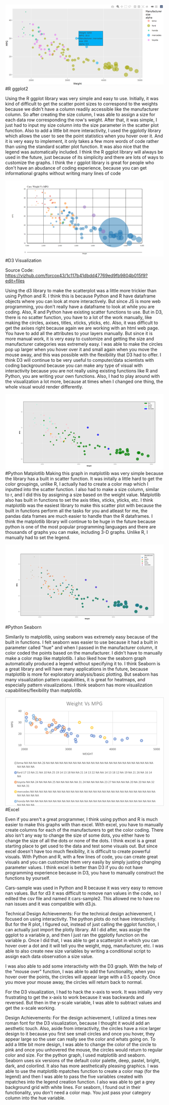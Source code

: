 ![rplot](img/carRplot.png)
#R ggplot2

Using the R ggplot library was very simple and easy to use. Initially, it was kind of difficult to get the scatter point sizes to correspond to the weights because we didn't have a column readily accessible like the manufacturer column. So after creating the size column, I was able to assign a size for each data row corresponding the row's weight. After that, it was simple, I just had to input my size column into the size parameter in the scatter plot function. Also to add a little bit more interactivity, I used the ggplotly library which allows the user to see the point statistics when you hover over it. And it is very easy to implement, it only takes a few more words of code rather than using the standard scatter plot function. It was also nice that the legend was automatically included. I think the R ggplot library will always be used in the future, just because of its simplicity and there are lots of ways to customize the graphs. I think the r ggplot library is great for people who don't have an abudance of coding experience, because you can get informational graphs without writing many lines of code

![rplot](img/d3CarScatter.png)
#D3 Visualization

Source Code: https://vizhub.com/forcox43/1c117b41dbdd47769ed9fb9804b015f9?edit=files


Using the d3 library to make the scatterplot was a little more trickier than using Python and R. I think this is because Python and R have dataframe objects where you can look at more interactively. But since JS is more web programming, you don't really have a dataframe to look at while you are coding. Also, R and Python have existing scatter functions to use. But in D3, there is no scatter function, you have to a lot of the work manually, like making the circles, axises, titles, xticks, yticks, etc. Also, it was difficult to get the axises right because again we are working with an html web page. You have to add all the attributes to your layers manually. But since it is more manual work, it is very easy to customize and getting the size and manufacturer categories was extremely easy. I was able to make the circles pop up larger when you hover over it and small again when you move the mouse away, and this was possible with the flexibility that D3 had to offer. I think D3 will continue to be very useful to computer/data scientists with coding background because you can make any type of visual with interactivity because you are not really using existing functions like R and Python, you are writing your own functions. Also, I had to play around with the visualization a lot more, because at times when I changed one thing, the whole visual would render differently.

![rplot](img/matplotlibCarScatter.png)
#Python Matplotlib
Making this graph in matplotlib was very simple because the library has a built in scatter function. It was initally a little hard to get the color groupings, unlike R, I actually had to create a color map which I inputted into the scatter function. I also had to make a size column, similar to r, and I did this by assigning a size based on the weight value. Matplotlib also has built in functions to set the axis titles, xticks, yticks, etc. I think matplotlib was the easiest library to make this scatter plot with because the built in functions perform all the tasks for you and atleast for me, the pandas data frames are much easier to handle than the R dataframes. I think the matplotlib library will continue to be huge in the future because python is one of the most popular programming languages and there are thousands of graphs you can make, including 3-D graphs. Unlike R, I manually had to set the legend. 

![rplot](img/seabornCarScatter.png)
#Python Seaborn

Similarily to matplotlib, using seaborn was extremely easy because of the built in functions. I felt seaborn was easier to use because it had a built in parameter called "hue" and when I passed in the manufacturer column, it color coded the points based on the manufacturer. I didn't have to manually make a color map like matplotlib. I also liked how the seaborn graph automatically produced a legend without specifying it to. I think Seaborn is a great library and will have many applications in the future, because matplotlib is more for exploratory analysis/basic plotting. But seaborn has many visualization pattern capabilities, it is great for heatmaps, and especially pattern visualizations. I think seaborn has more visualization capabilities/flexibility than matplotlib.

![rplot](img/excelCarScatter.png)
#Excel

Even if you aren't a great programmer, I think using python and R is much easier to make this graphs with than excel. With excel, you have to manually create columns for each of the manufacturers to get the color coding. There also isn't any way to change the size of some dots, you either have to change the size of all the dots or none of the dots. I think excel is a great starting place to get used to the data and test some visuals out. But since excel doesn't have too much flexibility, it is difficult to create powerful visuals. With Python and R, with a few lines of code, you can create great visuals and you can customize them very easily by simply justing changing parameter values. I think excel is better than D3 if you do not have programming experience because in D3, you have to manually construct the functions by yourself.

Cars-sample was used in Python and R because it was very easy to remove nan values. But for d3 it was difficult to remove nan values in the code, so I edited the csv file and named it cars-sample2. This allowed me to have no nan issues and it was compatible with d3.js.





Technical Design Achievements:
For the technical design achievement, I focused on using interactivity. The python plots do not have interactivity. But for the R plot, I figured out, instead of just calling the ggplot function, I can actually just import the plotly library. All I did after, was assign the ggplot to a variable p, and then I just ran the ggplotly function on the variable p. Once I did that, I was able to get a scatterplot in which you can hover over a dot and it will tell you the weight, mpg, manufacturer, etc. I was able to also create new size variables by writing a conditional script to assign each data observation a size value. 

I was also able to add some interactivity with the D3 graph. With the help of the "mouse over" function, I was able to add the functionality, when you hover over the points, the circles will appear large with a 0.5 opacity. Once you move your mouse away, the circles will return back to normal. 

For the D3 visualization, I had to hack the x-axis to work. It was initially very frustrating to get the x-axis to work because it was backwards and reversed. But then in the y-scale variable, I was able to subtract values and get the x-scale working.

Design Achievements:
For the design achievement, I utilized a times new roman font for the D3 visualization, because I thought it would add an aesthetic touch. Also, aside from interactivity, the circles have a nice larger design to it because you first see small circles and once you hover, they appear large so the user can really see the color and whats going on. To add a little bit more design, I was able to change the color of the circle to pink and once you unhovered the mouse, the circles would return to regular color and size. For the python graph, I used matplotlib and seaborn. Seaborn uses six versions of the default color palette, deep, pastel, bright, dark, and colorlind. It also has more aesthetically pleasing graphics. I was able to use the matplotlib mpatches function to create a color map (for the legend) and then I was able to pass the five variables created with mpatches into the legend creation function. I also was able to get a grey background grid with white lines. For seaborn, I found out in their functionality, you don't need a color map. You just pass your category column into the hue variable.
